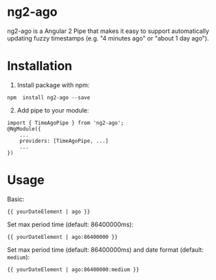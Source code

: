 # ng2-ago
ng2-ago is a Angular 2 Pipe that makes it easy to support automatically updating fuzzy timestamps (e.g. "4 minutes ago" or "about 1 day ago").

# Installation
1. Install package with npm:
````
npm  install ng2-ago --save 
````
2. Add pipe to your module:
```
import { TimeAgoPipe } from 'ng2-ago';
@NgModule({
    ...
    providers: [TimeAgoPipe, ...]
    ...
})
```

# Usage
Basic:
````
{{ yourDateElement | ago }}
````

Set max period time (default: 86400000ms):
````
{{ yourDateElement | ago:86400000 }}
````

Set max period time (default: 86400000ms) and date format (default: `medium`):
````
{{ yourDateElement | ago:86400000:medium }}
````